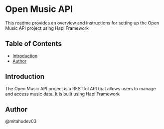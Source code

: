 # Open Music API

This readme provides an overview and instructions for setting up the Open Music API project using Hapi Framework

## Table of Contents

- [Introduction](#introduction)
- [Author](#author)

## Introduction

The Open Music API project is a RESTful API that allows users to manage and access music data. It is built using Hapi Framework 

## Author

@mitahudev03